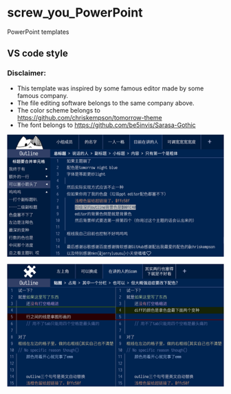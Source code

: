# screw_you_PowerPoint

PowerPoint templates

## VS code style

### Disclaimer: 
- This template was inspired by some famous editor made by some famous company.
- The file editing software belongs to the same company above.
- The color scheme belongs to https://github.com/chriskempson/tomorrow-theme
- The font belongs to https://github.com/be5invis/Sarasa-Gothic

![Snipaste_2019-09-23_13-44-50](.\readme_pics\Snipaste_2019-09-23_13-44-50.png)

![Snipaste_2019-09-23_13-45-01](.\readme_pics\Snipaste_2019-09-23_13-45-01.png)
